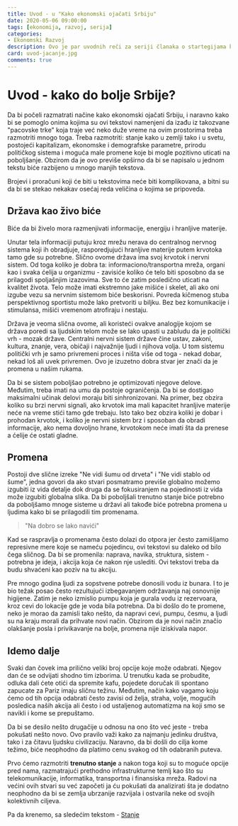 ```yaml
---
title: Uvod - u "Kako ekonomski ojačati Srbiju" 
date: 2020-05-06 09:00:00
tags: [ekonomija, razvoj, serija]
categories:
- Ekonomski Razvoj 
description: Ovo je par uvodnih reči za seriji članaka o startegijama kako ekonomski ojačati Srbiju
card: uvod-jacanje.jpg
comments: true
---
```



# Uvod - kako do bolje Srbije?

Da bi počeli razmatrati načine kako ekonomski ojačati Srbiju, i naravno kako bi se pomoglo onima kojima su ovi tekstovi namenjeni da izađu iz takozvane "pacovske trke" koja traje već neko duže vreme na ovim prostorima treba razmotriti mnogo toga. Treba razmotriti: stanje kako u zemlji tako i u svetu, postojeći kapitalizam, ekonomske i demografske parametre, prirodu političkog sistema i moguća male promene koje bi mogle pozitivno uticati na poboljšanje. Obzirom da je ovo previše opširno da bi se napisalo u jednom tekstu biće razbijeno u mnogo manjih tekstova.

Brojevi i proračuni koji će biti u tekstovima neće biti komplikovana, a bitni su da bi se stekao nekakav osećaj reda veličina o kojima se pripoveda.


## Država kao živo biće
Biće da bi živelo mora razmenjivati informacije, energiju i hranljive materije. 

Unutar tela informaciji putuju kroz mrežu nerava do centralnog nervnog sistema koji ih obradjuje, rasporedjujući hranljive materije putem krvotoka tamo gde su potrebne. Slično ovome država ima svoj krvotok i nervni sistem. Od toga koliko je dobra ta: informaciono/transportna mreža, organi kao i svaka ćelija u organizmu - zavisiće koliko će telo biti sposobno da se prilagodi spoljašnjim izazovima. Sve to će zatim posledično uticati na kvalitet života.
Telo može imati ekstremno jake mišiće i skelet, ali ako oni izgube vezu sa nervnim sistemom biće beskorisni. Povreda kičmenog stuba perspektivnog sportistu može lako pretvoriti u biljku. Bez bez komunikacije i stimulansa, mišići vremenom atrofiraju i nestaju.

Država je veoma slična ovome, ali koristеći ovakve analogije kojom se država poredi sa ljudskim telom može se lako upasti u zabludu da je politički vrh - mozak države. Centralni nervni sistem države čine ustav, zakoni, kultura, znanje, vera, običaji i najvažnije ljudi i njihova volja. U tom sistemu politički vrh je samo privremeni proces i ništa više od toga - nekad dobar, nekad loš ali uvek privremen. Ovo je izuzetno dobra stvar jer znači da je promena u našim rukama.

Da bi se sistem poboljšao potrebno je optimizovati njegove delove. Međutim, treba imati na umu da postoje ograničenja. Da bi se dostigao maksimalni učinak delovi moraju biti sinhronizovani. Na primer, bez obzira koliko su brzi nervni signali, ako krvotok ima mali kapacitet hranljive materije neće na vreme stići tamo gde trebaju. Isto tako bez obzira koliki je dobar i prohodan krvotok, i koliko je nervni sistem brz i sposoban da obradi informacije, ako nema dovoljno hrane, krvotokom neće imati šta da prenese a ćelije će ostati gladne.


## Promena

Postoji dve slične izreke "Ne vidi šumu od drveta" i "Ne vidi stablo od šume", jedna govori da ako stvari posmatramo previše globalno možemo izgubiti iz vida detalje dok druga da se fokusiranjem na pojedinosti iz vida može izgubiti globalna slika. Da bi poboljšali trenutno stanje biće potrebno da poboljšamo mnoge sisteme u državi ali takođe biće potrebna promena u ljudima kako bi se prilagodili tim promenama.

> "Na dobro se lako navići"

Kad se raspravlja o promenama često dolazi do otpora jer često zamišljamo represivne mere koje se nameću pojedincu, ovi tekstovi su daleko od bilo čega sličnog. Da bi se promenila: naprava, navika, struktura, sistem - potrebna je ideja, i akcija koja će nakon nje uslediti. Ovi tekstovi treba da budu shvaćeni kao poziv na tu akciju.

Pre mnogo godina ljudi za sopstvene potrebe donosili vodu iz bunara. I to je bio težak posao često rezultujući izbegavanjem održavanja naj osnovnije higijene. Zatim je neko izmislio pumpu koja je gurala vodu iz rezervoara, kroz cevi do lokacije gde je voda bila potrebna. Da bi došlo do te promene, neko je morao da zamisli tako nešto, da napravi cevi, pumpu, česmu, a ljudi su na kraju morali da prihvate novi način. Obzirom da je novi način značio olakšanje posla i privikavanje na bolje, promena nije iziskivala napor.


## Idemo dalje

Svaki dan čovek ima prilično veliki broj opcije koje može odabrati. Njegov dan će se odvijati shodno tim izborima. U trenutku kada se probudite, odluka dali ćete otići da spremite kafu, pojedete doručak ili spontano zapucate za Pariz imaju sličnu težinu. Međutim, način kako vagamo koju ćemo od tih opcija odabrati često zavisi od želja, straha, volje, mogućih posledica naših akcija ali često i od ustaljenog automatizma na koji smo se navikli i kome se prepuštamo.

Da bi se desilo nešto drugačije u odnosu na ono što već jeste - treba pokušati nešto novo. Ovo pravilo važi kako za najmanju jedinku društva, tako i za čitavu ljudsku civilizaciju. Naravno, da bi došli do cilja kome težimo, biće neophodno da platimo cenu svakog od tih odabranih puteva. 

Prvo ćemo razmotriti **trenutno stanje** a nakon toga koji su to moguće opcije pred nama, razmatrajući prethodno infrastrukturne temlj kao što su telekomunikacije, informatika, transportna i finansiska mreža. Radovi na većini ovih stvari su već započeti ja ću pokušati da analizirati šta je dodatno neophodno da bi se zemlja ubrzanije razvijala i ostvarila neke od svojih kolektivnih ciljeva.

Pa da krenemo, sa sledećim tekstom - [Stanje](/articles/01-stanje/)
